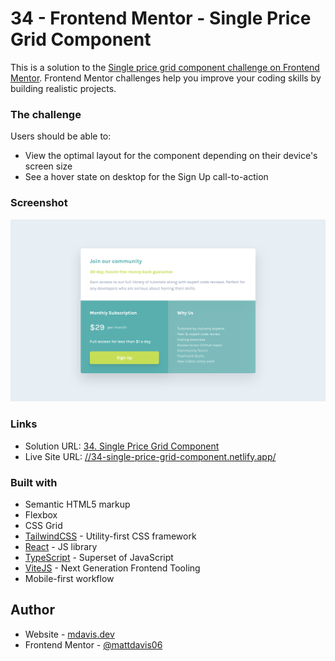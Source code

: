 # 34 - Frontend Mentor - Single Price Grid Component

This is a solution to the [Single price grid component challenge on Frontend Mentor](https://www.frontendmentor.io/challenges/single-price-grid-component-5ce41129d0ff452fec5abbbc). Frontend Mentor challenges help you improve your coding skills by building realistic projects.

### The challenge

Users should be able to:

- View the optimal layout for the component depending on their device's screen size
- See a hover state on desktop for the Sign Up call-to-action

### Screenshot

![](./screenshot.jpg)

### Links

- Solution URL: [34. Single Price Grid Component](https://github.com/mattdavis06/Frontend-Mentor-Projects/tree/main/34.%20single-price-grid-component)
- Live Site URL: [//34-single-price-grid-component.netlify.app/](https://34-single-price-grid-component.netlify.app/)

### Built with

- Semantic HTML5 markup
- Flexbox
- CSS Grid
- [TailwindCSS](https://tailwindcss.com/) - Utility-first CSS framework
- [React](https://reactjs.org/) - JS library
- [TypeScript](https://www.typescriptlang.org/) - Superset of JavaScript
- [ViteJS](https://vitejs.dev/) - Next Generation Frontend Tooling
- Mobile-first workflow

## Author

- Website - [mdavis.dev](https://www.mdavis.dev)
- Frontend Mentor - [@mattdavis06](https://www.frontendmentor.io/profile/mattdavis06)
